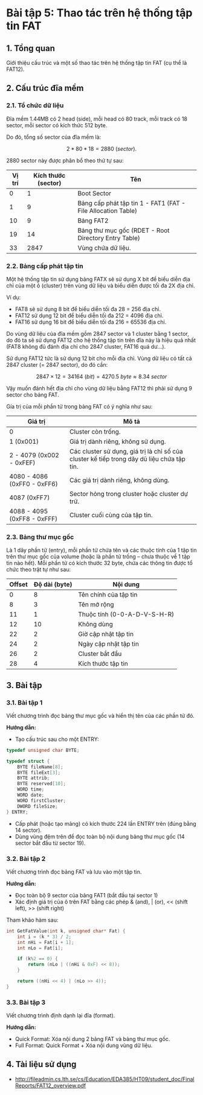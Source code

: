 # Bài tập 5: Thao tác trên hệ thống tập tin FAT

## 1. Tổng quan

Giới thiệu cấu trúc và một số thao tác trên hệ thống tập tin FAT (cụ thể là FAT12).

## 2. Cấu trúc đĩa mềm

### 2.1. Tổ chức dữ liệu

Đĩa mềm 1.44MB có 2 head (side), mỗi head có 80 track, mỗi track có 18 sector, mỗi sector có kích thức 512 byte.

Do đó, tổng số sector của đĩa mềm là:

$$
2 * 80 * 18 = 2880\ (sector).
$$

2880 sector này được phân bổ theo thứ tự sau:

Vị trí | Kích thước (sector) | Tên
-|-|-
0 | 1 | Boot Sector
1 | 9 | Bảng cấp phát tập tin 1 - FAT1 (FAT - File Allocation Table)
10 | 9 | Bảng FAT2
19 | 14 | Bảng thư mục gốc (RDET - Root Directory Entry Table)
33 | 2847 | Vùng chứa dữ liệu.

### 2.2. Bảng cấp phát tập tin

Một hệ thống tập tin sử dụng bảng FATX sẽ sử dụng X bit để biểu diễn địa chỉ của một ô (cluster) trên vùng dữ liệu và biểu diễn được tối đa 2X địa chỉ.

Ví dụ:
- FAT8 sẽ sử dụng 8 bit để biểu diễn tối đa 28 = 256 địa chỉ.
- FAT12 sử dụng 12 bit để biểu diễn tối đa 212 = 4096 địa chỉ.
- FAT16 sử dụng 16 bit để biểu diễn tối đa 216 = 65536 địa chỉ.

Do vùng dữ liệu của đĩa mềm gồm 2847 sector và 1 cluster bằng 1 sector, do đó ta sẽ sử dụng FAT12 cho hệ thống tập tin trên đĩa này là hiệu quả nhất (FAT8 không đủ đánh địa chỉ cho 2847 cluster, FAT16 quá dư…).

Sử dụng FAT12 tức là sử dụng 12 bit cho mỗi địa chỉ. Vùng dữ liệu có tất cả 2847 cluster (= 2847 sector), do đó cần:

$$
2847 \times 12 = 34164\ (bit) = 4270.5\ byte ≈ 8.34\ sector
$$

Vậy muốn đánh hết địa chỉ cho vùng dữ liệu bằng FAT12 thì phải sử dụng 9 sector cho bảng FAT.

Gía trị của mỗi phần tử trong bảng FAT có ý nghĩa như sau:

Giá trị | Mô tả
-|-
0 | Cluster còn trống.
1 (0x001) | Giá trị dành riêng, không sử dụng.
2 - 4079 (0x002 - 0xFEF) | Các cluster sử dụng, giá trị là chỉ số của cluster kế tiếp trong dãy dũ liệu chứa tập tin.
4080 - 4086 (0xFF0 - 0xFF6) | Các giá trị dành riêng, không dùng.
4087 (0xFF7) | Sector hỏng trong cluster hoặc cluster dự trữ.
4088 - 4095 (0xFF8 - 0xFFF) | Cluster cuối cùng của tập tin.

### 2.3. Bảng thư mục gốc

Là 1 dãy phần tử (entry), mỗi phần tử chứa tên và các thuộc tính của 1 tập tin trên thư mục gốc của volume (hoặc là phần tử trống – chưa thuộc về 1 tập tin nào hết). Mỗi phần tử có kích thước 32 byte, chứa các thông tin được tổ chức theo trật tự như sau:

Offset | Độ dài (byte) | Nội dung
-|-|-
0 | 8 | Tên chính của tập tin
8 | 3 | Tên mở rộng
11 | 1 | Thuộc tính (0-0-A-D-V-S-H-R)
12 | 10 | Không dùng
22 | 2 | Giờ cập nhật tập tin
24 | 2 | Ngày cập nhật tập tin
26 | 2 | Cluster bắt đầu
28 | 4 | Kích thước tập tin

## 3. Bài tập

### 3.1. Bài tập 1

Viết chương trình đọc bảng thư mục gốc và hiển thị tên của các phần tử đó.

**Hướng dẫn:**

- Tạo cấu trúc sau cho một ENTRY:

```c
typedef unsigned char BYTE;

typedef struct {
    BYTE fileName[8];
    BYTE fileExt[3];
    BYTE attrib;
    BYTE reserved[10];
    WORD time;
    WORD date;
    WORD firstCluster;
    DWORD fileSize;
} ENTRY;
```

- Cấp phát (hoặc tạo mảng) có kích thước 224 lần ENTRY trên (đúng bằng 14 sector).
- Dùng vùng đệm trên để đọc toàn bộ nội dung bảng thư mục gốc (14 sector bắt đầu từ sector 19).

### 3.2. Bài tập 2

Viết chương trình đọc bảng FAT và lưu vào một tập tin.

**Hướng dẫn:**

- Đọc toàn bộ 9 sector của bảng FAT1 (bắt đầu tại sector 1)
- Xác định giá trị của ô trên FAT bằng các phép & (and), | (or), << (shift left), >> (shift right)

Tham khảo hàm sau:

```c
int GetFatValue(int k, unsigned char* Fat) {
    int i = (k * 3) / 2;
    int nHi = Fat[i + 1];
    int nLo = Fat[i];

    if (k%2 == 0) {
        return (nLo | ((nHi & 0xF) << 8));
    }

    return ((nHi << 4) | (nLo >> 4));
}
```

### 3.3. Bài tập 3

Viết chương trình định dạnh lại đĩa (format).

**Hướng dẫn:**

- Quick Format: Xóa nội dung 2 bảng FAT và bảng thư mục gốc.
- Full Format: Quick Format + Xóa nội dung vùng dữ liệu.

## 4. Tài liệu sử dụng

- http://fileadmin.cs.lth.se/cs/Education/EDA385/HT09/student_doc/FinalReports/FAT12_overview.pdf
